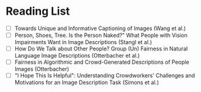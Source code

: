 # Reading List
- [ ] Towards Unique and Informative Captioning of Images (Wang et al.)
- [ ] Person, Shoes, Tree. Is the Person Naked?" What People with Vision Impairments Want in Image Descriptions (Stangl et al.)
- [ ] How Do We Talk about Other People? Group (Un) Fairness in Natural Language Image Descriptions (Otterbacher et al.) 
- [ ] Fairness in Algorithmic and Crowd-Generated Descriptions of People Images (Otterbacher)
- [ ] "I Hope This Is Helpful": Understanding Crowdworkers' Challenges and Motivations for an Image Description Task (Simons et al.)
